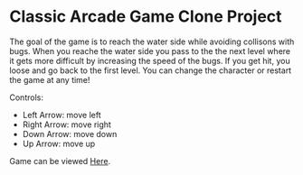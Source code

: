 # Classic Arcade Game Clone Project
The goal of the game is to reach the water side while avoiding collisons with bugs. When you reache the water side you pass to the the next level where it gets more difficult by increasing the speed of the bugs. If you get hit, you loose and go back to the first level.
You can change the character or restart the game at any time!

Controls:
- Left Arrow: move left
- Right Arrow: move right
- Down Arrow: move down
- Up Arrow: move up

    
Game can be viewed [Here](https://abdul-al5aldi.github.io/FEND_3/index.html).
